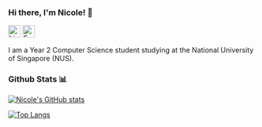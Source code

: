 ### Hi there, I'm Nicole! 👋
[<img src="https://edent.github.io/SuperTinyIcons/images/svg/linkedin.svg" width="25" title="LinkedIn" />](https://www.linkedin.com/in/nicolejoseph2122/) 
[<img src="https://edent.github.io/SuperTinyIcons/images/svg/email.svg" width="25" title="Email" />](mailto:nicole.joseph2122@gmail.com)

I am a Year 2 Computer Science student studying at the National University of Singapore (NUS). 

### Github Stats 📊


[![Nicole's GitHub stats](https://github-readme-stats.vercel.app/api?username=nicolej2122&hide=stars&count_private=true&show_icons=true&theme=dracula)](https://github.com/anuraghazra/github-readme-stats)

[![Top Langs](https://github-readme-stats.vercel.app/api/top-langs/?username=nicolej2122&layout=compact&theme=dracula&langs_count=8&count_private=true&title_color=9e609e&hide_border=true)](https://github.com/anuraghazra/github-readme-stats)




<!--
**nicolej2122/nicolej2122** is a ✨ _special_ ✨ repository because its `README.md` (this file) appears on your GitHub profile.

Here are some ideas to get you started:

- 🔭 I’m currently working on ...
- 🌱 I’m currently learning ...
- 👯 I’m looking to collaborate on ...
- 🤔 I’m looking for help with ...
- 💬 Ask me about ...
- 📫 How to reach me: ...
- 😄 Pronouns: ...
- ⚡ Fun fact: ...
-->
